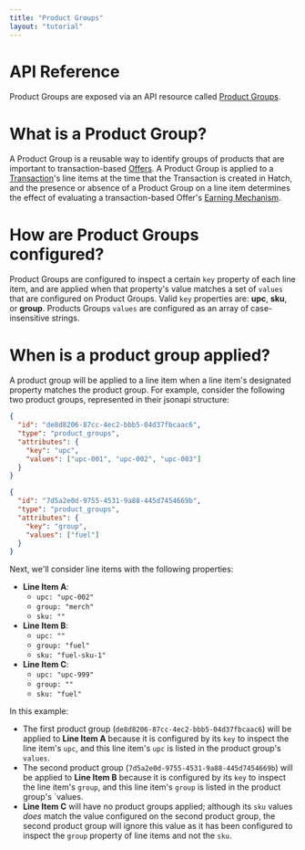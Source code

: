 ```yaml
---
title: "Product Groups"
layout: "tutorial"
---
```


# API Reference

Product Groups are exposed via an API resource called [Product Groups](/api/#product-groups).

# What is a Product Group?

A Product Group is a reusable way to identify groups of products that are important to transaction-based [Offers](/guides/offers). A Product Group is applied to a [Transaction](/api/#transactions)'s line items at the time that the Transaction is created in Hatch, and the presence or absence of a Product Group on a line item determines the effect of evaluating a transaction-based Offer's [Earning Mechanism](/guides/offers/earning-mechanisms).

# How are Product Groups configured?

Product Groups are configured to inspect a certain `key` property of each line item, and are applied when that property's value matches a set of `values` that are configured on Product Groups.  Valid `key` properties are: **upc**, **sku**, or **group**. Products Groups `values` are configured as an array of case-insensitive strings.

# When is a product group applied?

A product group will be applied to a line item when a line item's designated property matches the product group. For example, consider the following two product groups, represented in their jsonapi structure:

```json
{
  "id": "de8d8206-87cc-4ec2-bbb5-04d37fbcaac6",
  "type": "product_groups",
  "attributes": {
    "key": "upc",
    "values": ["upc-001", "upc-002", "upc-003"]
  }
}
```

```json
{
  "id": "7d5a2e0d-9755-4531-9a88-445d7454669b",
  "type": "product_groups",
  "attributes": {
    "key": "group",
    "values": ["fuel"]
  }
}
```

Next, we'll consider line items with the following properties:

  - **Line Item A**:
    - `upc: "upc-002"`
    - `group: "merch"`
    - `sku: ""`
  - **Line Item B**:
    - `upc: ""`
    - `group: "fuel"`
    - `sku: "fuel-sku-1"`
  - **Line Item C**:
    - `upc: "upc-999"`
    - `group: ""`
    - `sku: "fuel"`

In this example:

  - The first product group (`de8d8206-87cc-4ec2-bbb5-04d37fbcaac6`) will be applied to **Line Item A** because it is configured by its `key` to inspect the line item's `upc`, and this line item's `upc` is listed in the product group's `values`.
  - The second product group (`7d5a2e0d-9755-4531-9a88-445d7454669b`) will be applied to **Line Item B** because it is configured by its `key` to inspect the line item's `group`, and this line item's `group` is listed in the product group's `values.
  - **Line Item C** will have no product groups applied; although its `sku` values _does_ match the value configured on the second product group, the second product group will ignore this value as it has been configured to inspect the `group` property of line items and not the `sku`.
